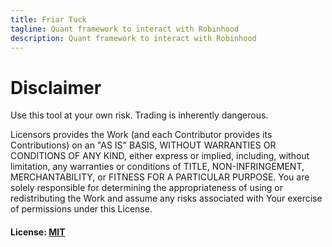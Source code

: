 ```yaml
---
title: Friar Tuck
tagline: Quant framework to interact with Robinhood
description: Quant framework to interact with Robinhood
---
```

# Disclaimer
Use this tool at your own risk. Trading is inherently dangerous. 

Licensors provides the Work (and each Contributor provides its Contributions) on an "AS IS" BASIS, WITHOUT WARRANTIES OR CONDITIONS OF ANY KIND, either express or implied, including, without limitation, any warranties or conditions of TITLE, NON-INFRINGEMENT, MERCHANTABILITY, or FITNESS FOR A PARTICULAR PURPOSE. You are solely responsible for determining the appropriateness of using or redistributing the Work and assume any risks associated with Your exercise of permissions under this License.

#### License: [MIT](/LICENSE)

